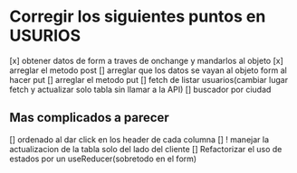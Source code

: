 # Corregir los siguientes puntos en USURIOS

[x] obtener datos de form a traves de onchange y mandarlos al objeto
[x] arreglar el metodo post
[] arreglar que los datos se vayan al objeto form al hacer put
[] arreglar el metodo put
[] fetch de listar usuarios(cambiar lugar fetch y actualizar solo tabla sin llamar a la API)
[] buscador por ciudad

## Mas complicados a parecer

[] ordenado al dar click en los header de cada columna
[] ! manejar la actualizacion de la tabla solo del lado del cliente
[] Refactorizar el uso de estados por un useReducer(sobretodo en el form)
